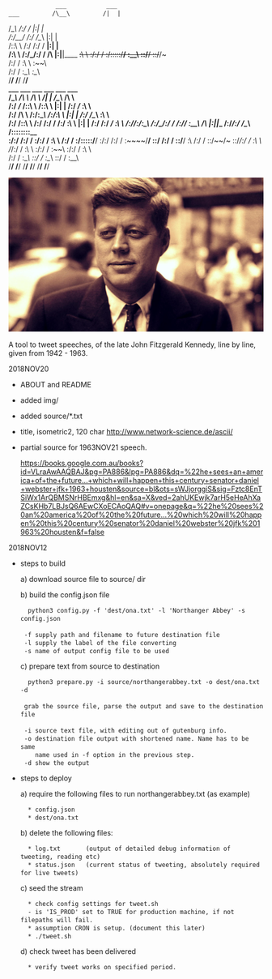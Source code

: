                  ___           ___     
    ___         /\__\         /|  |    
   /\__\       /:/ _/_       |:|  |    
  /:/__/      /:/ /\__\      |:|  |    
 /::\  \     /:/ /:/  /    __|:|  |    
 \/\:\  \   /:/_/:/  /    /\ |:|__|____
  ~~\:\  \  \:\/:/  /     \:\/:::::/__/
     \:\__\  \::/__/       \::/~~/~    
     /:/  /   \:\  \        \:\~~\     
    /:/  /     \:\__\        \:\__\    
    \/__/       \/__/         \/__/    
      ___           ___         ___           ___           ___           ___     
     /\__\         /\  \       /\  \         /|  |         /\__\         /\  \    
    /:/ _/_       /::\  \     /::\  \       |:|  |        /:/ _/_        \:\  \   
   /:/ /\  \     /:/\:\__\   /:/\:\  \      |:|  |       /:/ /\__\        \:\  \  
  /:/ /::\  \   /:/ /:/  /  /:/  \:\  \   __|:|  |      /:/ /:/ _/_   _____\:\  \ 
 /:/_/:/\:\__\ /:/_/:/  /  /:/__/ \:\__\ /\ |:|__|____ /:/_/:/ /\__\ /::::::::\__\
 \:\/:/ /:/  / \:\/:/  /   \:\  \ /:/  / \:\/:::::/__/ \:\/:/ /:/  / \:\~~\~~\/__/
  \::/ /:/  /   \::/__/     \:\  /:/  /   \::/~~/~      \::/_/:/  /   \:\  \      
   \/_/:/  /     \:\  \      \:\/:/  /     \:\~~\        \:\/:/  /     \:\  \     
     /:/  /       \:\__\      \::/  /       \:\__\        \::/  /       \:\__\    
     \/__/         \/__/       \/__/         \/__/         \/__/         \/__/    



![JFK Spoken](https://github.com/peterrenshaw/jfkspoken/blob/master/img/jfk-speaking-0.jpeg)


A tool to tweet speeches, of the late John Fitzgerald Kennedy, line by line, given from 1942 - 1963.


 
2018NOV20
* ABOUT and README

* added img/<images for header on site>

* added source/*.txt

* title, isometric2, 120 char
  <http://www.network-science.de/ascii/>

* partial source for 1963NOV21 speech.

  <https://books.google.com.au/books?id=VLraAwAAQBAJ&pg=PA886&lpg=PA886&dq=%22he+sees+an+america+of+the+future...+which+will+happen+this+century+senator+daniel+webster+jfk+1963+housten&source=bl&ots=sWJjorggiS&sig=Fztc8EnTSiWx1ArQBMSNrHBEmxg&hl=en&sa=X&ved=2ahUKEwjk7arH5eHeAhXaZCsKHb7LBJsQ6AEwCXoECAoQAQ#v=onepage&q=%22he%20sees%20an%20america%20of%20the%20future...%20which%20will%20happen%20this%20century%20senator%20daniel%20webster%20jfk%201963%20housten&f=false>


2018NOV12
* steps to build

    a) download source file to source/ dir

    b) build the config.json file

        python3 config.py -f 'dest/ona.txt' -l 'Northanger Abbey' -s config.json

       -f supply path and filename to future destination file
       -l supply the label of the file converting
       -s name of output config file to be used

    c) prepare text from source to destination

        python3 prepare.py -i source/northangerabbey.txt -o dest/ona.txt -d 

       grab the source file, parse the output and save to the destination file

       -i source text file, with editing out of gutenburg info.
       -o destination file output with shortened name. Name has to be same
          name used in -f option in the previous step.
       -d show the output

* steps to deploy

     a) require the following files to run northangerabbey.txt (as example)

        * config.json
        * dest/ona.txt 
        
     b) delete the following files:
 
        * log.txt       (output of detailed debug information of tweeting, reading etc)
        * status.json   (current status of tweeting, absolutely required for live tweets)

     c) seed the stream

        * check config settings for tweet.sh
        - is 'IS_PROD' set to TRUE for production machine, if not filepaths will fail.
        * assumption CRON is setup. (document this later)
        * ./tweet.sh
        
     d) check tweet has been delivered

        * verify tweet works on specified period.


